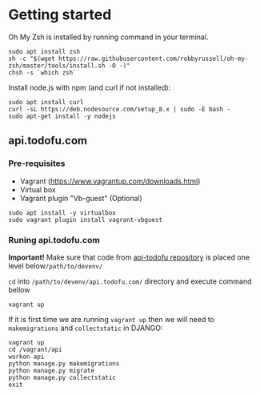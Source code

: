 # Getting started

Oh My Zsh is installed by running command in your terminal.

```shell
sudo apt install zsh
sh -c "$(wget https://raw.githubusercontent.com/robbyrussell/oh-my-zsh/master/tools/install.sh -O -)"
chsh -s `which zsh`
```

Install node.js with npm (and curl if not installed): 
```
sudo apt install curl
curl -sL https://deb.nodesource.com/setup_8.x | sudo -E bash -
sudo apt-get install -y nodejs
```



## api.todofu.com
### Pre-requisites
* Vagrant (https://www.vagrantup.com/downloads.html)
* Virtual box
* Vagrant plugin "Vb-guest" (Optional)
```
sudo apt install -y virtualbox
sudo vagrant plugin install vagrant-vbguest 
```
### Runing api.todofu.com

**Important!** Make sure that code from [api-todofu repository](https://github.com/aleksandrmaksimoviclt/api-todofu) is placed one level below`/path/to/devenv/`

`cd` into  `/path/to/devenv/api.todofu.com/` directory and execute command bellow

```
vagrant up
```

If it is first time we are running `vagrant up` then we will need to `makemigrations` and `collectstatic` in DJANGO:

```
vagrant up
cd /vagrant/api
workon api
python manage.py makemigrations
python manage.py migrate
python manage.py collectstatic
exit
```
